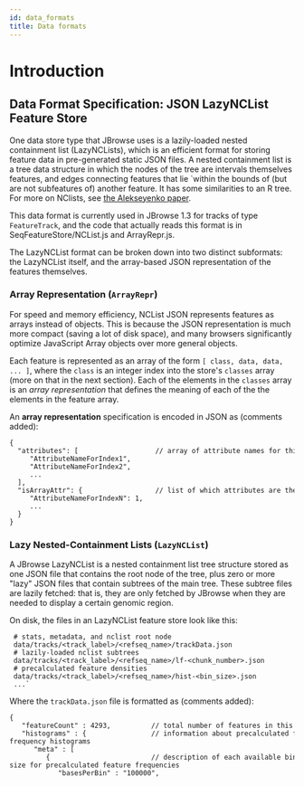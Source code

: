 ```yaml
---
id: data_formats
title: Data formats
---
```


# Introduction

## Data Format Specification: JSON LazyNCList Feature Store

One data store type that JBrowse uses is a lazily-loaded nested containment list (LazyNCLists), which is an efficient format for storing feature data in pre-generated static JSON files. A nested containment list is a tree data structure in which the nodes of the tree are intervals themselves features, and edges connecting features that lie \`within the bounds of (but are not subfeatures of) another feature. It has some similarities to an R tree. For more on NClists, see [the Alekseyenko paper](http://bioinformatics.oxfordjournals.org/content/23/11/1386.abstract).

This data format is currently used in JBrowse 1.3 for tracks of type `FeatureTrack`, and the code that actually reads this format is in SeqFeatureStore/NCList.js and ArrayRepr.js.

The LazyNCList format can be broken down into two distinct subformats: the LazyNCList itself, and the array-based JSON representation of the features themselves.

### Array Representation (`ArrayRepr`)

For speed and memory efficiency, NCList JSON represents features as arrays instead of objects. This is because the JSON representation is much more compact (saving a lot of disk space), and many browsers significantly optimize JavaScript Array objects over more general objects.

Each feature is represented as an array of the form `[ class, data, data, ... ]`, where the `class` is an integer index into the store's `classes` array (more on that in the next section). Each of the elements in the `classes` array is an *array representation* that defines the meaning of each of the the elements in the feature array.

An **array representation** specification is encoded in JSON as (comments added):
```
{
  "attributes": [                   // array of attribute names for this representation
     "AttributeNameForIndex1",
     "AttributeNameForIndex2",
     ...
  ],
  "isArrayAttr": {                  // list of which attributes are themselves arrays
     "AttributeNameForIndexN": 1,
     ...
  }
}
```
### Lazy Nested-Containment Lists (`LazyNCList`)

A JBrowse LazyNCList is a nested containment list tree structure stored as one JSON file that contains the root node of the tree, plus zero or more "lazy" JSON files that contain subtrees of the main tree. These subtree files are lazily fetched: that is, they are only fetched by JBrowse when they are needed to display a certain genomic region.

On disk, the files in an LazyNCList feature store look like this:
```
 # stats, metadata, and nclist root node
 data/tracks/<track_label>/<refseq_name>/trackData.json
 # lazily-loaded nclist subtrees
 data/tracks/<track_label>/<refseq_name>/lf-<chunk_number>.json
 # precalculated feature densities
 data/tracks/<track_label>/<refseq_name>/hist-<bin_size>.json
 ...`
```
Where the `trackData.json` file is formatted as (comments added):
```
{
   "featureCount" : 4293,          // total number of features in this store
   "histograms" : {                // information about precalculated feature-frequency histograms
      "meta" : [
         {                         // description of each available bin-size for precalculated feature frequencies
            "basesPerBin" : "100000",
